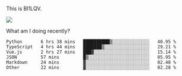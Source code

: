 This is BI1LQV.

<img src="https://metrics.lecoq.io/bi1lqv?template=classic&base.activity=0&base.community=0&base.repositories=0&base.metadata=0&isocalendar=1&base=header%2C%20activity%2C%20community%2C%20repositories%2C%20metadata&base.indepth=false&base.hireable=false&isocalendar=false&isocalendar.duration=full-year&config.timezone=Asia%2FShanghai">

What am I doing recently?

<!--START_SECTION:waka-->

```text
Python       6 hrs 38 mins   ██████████▒░░░░░░░░░░░░░░   40.95 %
TypeScript   4 hrs 44 mins   ███████▒░░░░░░░░░░░░░░░░░   29.21 %
Vue.js       2 hrs 27 mins   ███▓░░░░░░░░░░░░░░░░░░░░░   15.14 %
JSON         57 mins         █▒░░░░░░░░░░░░░░░░░░░░░░░   05.95 %
Markdown     24 mins         ▓░░░░░░░░░░░░░░░░░░░░░░░░   02.48 %
Other        22 mins         ▓░░░░░░░░░░░░░░░░░░░░░░░░   02.28 %
```

<!--END_SECTION:waka-->
